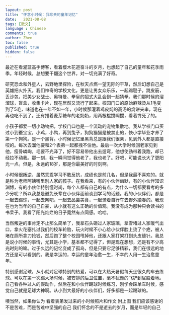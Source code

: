 ```yaml
---
layout: post
title: "怀念小时候：我珍贵的童年记忆"
date:   2021-08-08
tags: [散文]
language : Chinese
comments: true
author: Zhen
toc: false
published: true
hidden: false
---
```

最近在看灌篮高手博客，看着樱木花道奋斗的岁月，也想起了自己的童年和花季雨季。年轻时候，总想要干翻这个世界，对一切充满了好奇。

研究恐龙和外星人，去野地里探险，在秋天点燃一望无际的干草，然后幻想自己是英雄把火扑灭。我们神奇的学校文化，更是让男女众乐乐，一起踢毽子，跳皮筋，丢沙包，把美少女战士、奥特曼、拳皇的招式大乱会到一起猜拳。我们那时候的溜溜球，盲盒，收集卡片，现在居然又流行了起来。校园门口的原始麻辣烫从1毛变到了5毛，味道也在一年不如一年，小时候那灌着鸡皮炖的高汤的烧饼夹串，现在再也吃不到了。还有推着麦芽糖车的老奶奶，用两根棍搅啊搅，看着馋死了的。

小孩子都爱一切小动物把，学校门口也是一个流动的宠物集散地。我从学校门口买过小到蚕宝宝，小鸡，小鸭，再到兔子，狗狗猫猫是被禁止的，快小学毕业才养了第一个狗狗。是一个黑背。小时候记忆里黑背总是跟我们很亲，见到外人都是直接咬的。每次去溜他要和2个表弟一起都拽不住他。最后一次大学时候回老家见到他，瘦骨嶙峋，毛要不光泽了，好不容易带他出去遛弯，他想使劲带着我跑，却已经拉不动我。那一刻，我一瞬间觉得他老了，我也老了。好吧，可能说长大了更阳光一点。但是，永远的18岁，那是你最美好的时刻啊。

小时候很叛逆，虽然乖乖学习不敢反抗，成绩也是前几名，但是我最不喜欢的。就是称为老师阿姨嘴里别人家的孩子。在我看来，有的小伙伴幽默，有的小伙伴知识渊博，有的小伙伴特别懂时尚，每个人都有自己的有点，为什么一切都要看考的多少分呢？所以我总是避免长辈在小伙伴面前谈到学习的话题。我的小伙伴们，都是一起去踢球，一起去网吧，一起去品尝美食，一起骑着自行车去野外踏春的。我现在也为当年的自己自豪，从小就有这么正确的价值观。我没有成为那种只会读书的书呆子。我看了阳光灿烂的日子竟然有点同感。哈哈。

当然叛逆的事肯定不止那么简单了，我拿石头砸过人家玻璃，拿雪堵过人家暖气出口，拿火花塞扎过我们的校车轮胎，玩火时候不小心给小伙伴脸上烫了个疤，被人堵在厕所拿刀抢钱，然后跑了整个校园甩掉他，还跟人家打架打到头皮缝针。我总是说小时候的事情，尤其是小学，基本都不记得了，但是现在想想，还是有不少高光时刻的嘛。过于久远的记忆变成了孤岛，但是只要它足够精彩，我们在很远的地方还是可以看到的。我是幸运的，幸运的童年治愈一生，不幸的人用一生治愈童年。

特别感谢足球，从小就对足球特别的热爱，可以在大热天暑假每天坐很久的车去练球。可以在第一次踢大场时候，被安排的后卫位置，毫不犹豫的飞铲到屁股着地。自己看各种过人的假动作，然后在和小伙伴踢球时候练习，刚学会踩单车时候，感觉自己就是足球大神啊。从小到大最好的小伙伴们，好多都是一起踢球的。 

噢当然，如果你认为
看着表弟发过来的小时候照片和作文 附上图
我们应该感谢的不是苦难，而是苦难中坚强的自己
我们怀念的不是逝去的岁月，而是年轻的自己

<!--stackedit_data:
eyJoaXN0b3J5IjpbLTE3OTA4OTU2MTQsLTU2MTg1MTgyMiw4OT
A4MTg1NTBdfQ==
-->